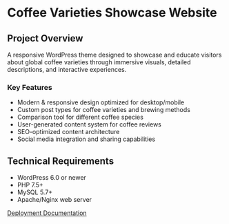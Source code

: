 # Coffee Varieties Showcase Website

## Project Overview
A responsive WordPress theme designed to showcase and educate visitors about global coffee varieties through immersive visuals, detailed descriptions, and interactive experiences.

### Key Features
- Modern & responsive design optimized for desktop/mobile
- Custom post types for coffee varieties and brewing methods
- Comparison tool for different coffee species
- User-generated content system for coffee reviews
- SEO-optimized content architecture
- Social media integration and sharing capabilities

## Technical Requirements
- WordPress 6.0 or newer
- PHP 7.5+
- MySQL 5.7+
- Apache/Nginx web server



[Deployment Documentation](https://github.com/cp3402-students/project-2025-tr1-jcua-team7/blob/main/deployment.md)
